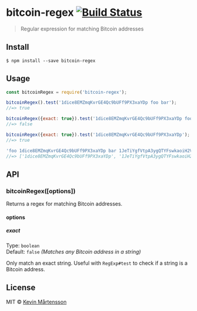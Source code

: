 # bitcoin-regex [![Build Status](https://travis-ci.org/kevva/bitcoin-regex.svg?branch=master)](https://travis-ci.org/kevva/bitcoin-regex)

> Regular expression for matching Bitcoin addresses


## Install

```
$ npm install --save bitcoin-regex
```


## Usage

```js
const bitcoinRegex = require('bitcoin-regex');

bitcoinRegex().test('1dice8EMZmqKvrGE4Qc9bUFf9PX3xaYDp foo bar');
//=> true

bitcoinRegex({exact: true}).test('1dice8EMZmqKvrGE4Qc9bUFf9PX3xaYDp foo bar');
//=> false

bitcoinRegex({exact: true}).test('1dice8EMZmqKvrGE4Qc9bUFf9PX3xaYDp');
//=> true

'foo 1dice8EMZmqKvrGE4Qc9bUFf9PX3xaYDp bar 1JeTiYgfVtpA3ygQTYFswkaoiH2VnFZJf9'.match(bitcoinRegex());
//=> ['1dice8EMZmqKvrGE4Qc9bUFf9PX3xaYDp', '1JeTiYgfVtpA3ygQTYFswkaoiH2VnFZJf9']
```


## API

### bitcoinRegex([options])

Returns a regex for matching Bitcoin addresses.

#### options

##### exact

Type: `boolean`<br>
Default: `false` *(Matches any Bitcoin address in a string)*

Only match an exact string. Useful with `RegExp#test` to check if a string is a Bitcoin address.


## License

MIT © [Kevin Mårtensson](https://github.com/kevva)
